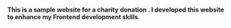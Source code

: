 <H4>This is a sample website for a charity donation . I developed this website to enhance my Frontend development skills.</H4>
